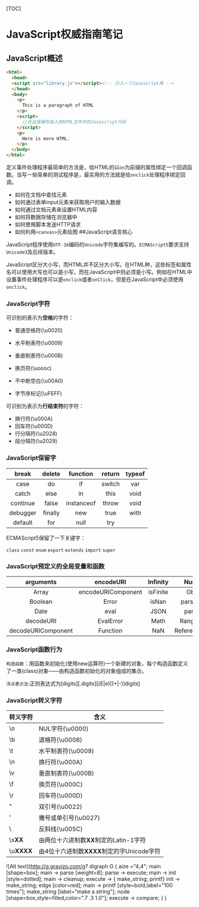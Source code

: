 [TOC]

# JavaScript权威指南笔记

## JavaScript概述

````html
<html>
  <head>
  <script src="library.js"></script><!-- 引入一个Javascript库 -->
  </head>  
  <body>
    <p>
      This is a paragraph of HTML
    </p>
    <script>
      //在这里编写嵌入到HTML文件中的Javascript代码
    </script>
    <p>
      Here is more HTML.
    </p>
  </body>
</html>
````

定义事件处理程序最简单的方法是，给HTML的以`on`为前缀的属性绑定一个回调函数。当写一些简单的测试程序是，最实用的方法就是给`onclick`处理程序绑定回调。

- 如何在文档中查找元素
- 如何通过表单input元素来获取用户的输入数据
- 如何通过文档元素来设置HTML内容
- 如何将数据存储在浏览器中
- 如何使用脚本发送HTTP请求
- 如何利用`<canvas>`元素绘图
##JavaScript语言核心

JavaScript程序使用`UTF-16`编码的`Unicode`字符集编写的。`ECMAScript5`要求支持`Unicode3`及后续版本。

JavaScript区分大小写，而HTML并不区分大小写。在HTML种，这些标签和属性名可以使用大写也可以是小写，而在JavaScript中则必须是小写。例如在HTML中设置事件处理程序可以是`onclick`或者`onClick`，但是在JavaScript中必须使用`onclick`。

### JavaScript字符

可识别的表示为**空格**的字符：

- 普通空格符(\u0020)

- 水平制表符(\u0009)

- 垂直制表符(\u000B)

- 换页符(\uoooc)

- 不中断空白(\u00A0)

- 字节序标记(\uFEFF)

可识别为表示为**行结束符**的字符：

- 换行符(\u000A)
- 回车符(\u000D)
- 行分隔符(\u2028)
- 段分隔符(\u2029)

### JavaScript保留字

|  break   | delete  |  function  | return | typeof |
| :------: | :-----: | :--------: | :----: | :----: |
|   case   |   do    |     if     | switch |  var   |
|  catch   |  else   |     in     |  this  |  void  |
| continue |  false  | instanceof | throw  |  void  |
| debugger | finally |    new     |  true  |  with  |
| default  |   for   |    null    |  try   |        |

ECMAScript5保留了一下关键字：

`class` `const` `enum` `export` `extends` `import` `super`

### JavaScript预定义的全局变量和函数

|     arguments      |     encodeURI      | Infinity |     Number     |   RegExp    |
| :----------------: | :----------------: | :------: | :------------: | :---------: |
|       Array        | encodeURIComponent | isFinite |     Object     |   String    |
|      Boolean       |       Error        |  isNan   |   parseFloat   | SyntaxError |
|        Date        |        eval        |   JSON   |    parseInt    |  TypeError  |
|     decodeURI      |     EvalError      |   Math   |   RangeError   |  undefined  |
| decodeURIComponent |      Function      |   NaN    | ReferenceError |  URIError   |

### JavaScript函数行为

`构造函数`：用函数来初始化(使用new运算符)一个新建的对象，每个构造函数定义了一类(class)对象——由构造函数初始化的对象组成的集合。

`浮点表示法`:正则表达式为\[digits]\[.digits][(E|e)[(+|-)]digits]

### JavaScript转义字符

| 转义字符       | 含义                            |
| ---------- | ----------------------------- |
| \o         | NUL字符(\u0000)                 |
| \b         | 退格符(\u0008)                   |
| \t         | 水平制表符(\u0009)                 |
| \n         | 换行符(\u000A)                   |
| \v         | 垂直制表符(\u000B)                 |
| \f         | 换页符(\u000C)                   |
| \r         | 回车符(\u000D)                   |
| \"         | 双引号(\u0022)                   |
| \'         | 撇号或单引号(\u0027)                |
| \\         | 反斜线(\u005C)                   |
| \x**XX**   | 由两位十六进制数**XX**制定的Latin-1字符    |
| \u**XXXX** | 由4位十六进制数**XXXX**制定的字Unicode字符 |


![Alt text](http://g.gravizo.com/g?
  digraph G {
    aize ="4,4";
    main [shape=box];
    main -> parse [weight=8];
    parse -> execute;
    main -> init [style=dotted];
    main -> cleanup;
    execute -> { make_string; printf}
    init -> make_string;
    edge [color=red];
    main -> printf [style=bold,label="100 times"];
    make_string [label="make a string"];
    node [shape=box,style=filled,color=".7 .3 1.0"];
    execute -> compare;
  }
)

